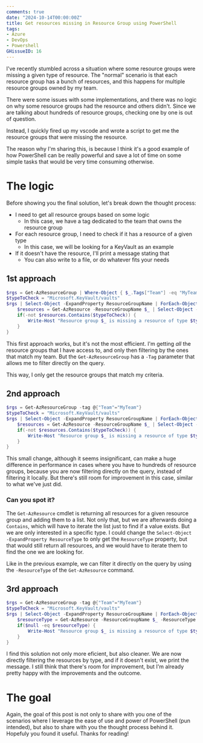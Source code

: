 ```yaml
---
comments: true
date: "2024-10-14T00:00:00Z"
title: Get resources missing in Resource Group using PowerShell
tags:
- Azure
- DevOps
- Powershell
GHissueID: 16
---
```


I've recently stumbled across a situation where some resource groups were missing a given type of resource. 
The "normal" scenario is that each resource group has a bunch of resources, and this happens for multiple resource groups owned by my team.

There were some issues with some implementations, and there was no logic on why some resource groups had the resource and others didn't. Since we are talking about hundreds of resource groups, checking one by one is out of question.

Instead, I quickly fired up my vscode and wrote a script to get me the resource groups that were missing the resource.

The reason why I'm sharing this, is because I think it's a good example of how PowerShell can be really powerful and save a lot of time on some simple tasks that would be very time consuming otherwise.

# The logic
Before showing you the final solution, let's break down the thought process:
- I need to get all resource groups based on some logic
    - In this case, we have a tag dedicated to the team that owns the resource group
- For each resource group, I need to check if it has a resource of a given type
    - In this case, we will be looking for a KeyVault as an example
- If it doesn't have the resource, I'll print a message stating that
    - You can also write to a file, or do whatever fits your needs

## 1st approach

```powershell
$rgs = Get-AzResourceGroup | Where-Object { $_.Tags["Team"] -eq "MyTeam" }
$typeToCheck = "Microsoft.KeyVault/vaults"
$rgs | Select-Object -ExpandProperty ResourceGroupName | ForEach-Object {
    $resources = Get-AzResource -ResourceGroupName $_ | Select-Object -ExpandProperty ResourceType
    if(-not $resources.Contains($typeToCheck)) {
        Write-Host "Resource group $_ is missing a resource of type $typeToCheck"
    }
}
```
This first approach works, but it's not the most efficient. I'm getting _all_ the resource groups that I have access to, and only then filtering by the ones that match my team. 
But the `Get-AzResourceGroup` has a `-Tag` parameter that allows me to filter directly on the query. 

This way, I only get the resource groups that match my criteria.

## 2nd approach

```powershell
$rgs = Get-AzResourceGroup -tag @{"Team"="MyTeam"} 
$typeToCheck = "Microsoft.KeyVault/vaults"
$rgs | Select-Object -ExpandProperty ResourceGroupName | ForEach-Object {
    $resources = Get-AzResource -ResourceGroupName $_ | Select-Object -ExpandProperty ResourceType
    if(-not $resources.Contains($typeToCheck)) {
        Write-Host "Resource group $_ is missing a resource of type $typeToCheck"
    }
}
```

This small change, although it seems insignificant, can make a huge difference in performance in cases where you have to hundreds of resource groups, because you are now filtering directly on the query, instead of filtering it locally.
But there's still room for improvement in this case, similar to what we've just did. 

### Can you spot it?

The `Get-AzResource` cmdlet is returning all resources for a given resource group and adding them to a list. Not only that, but we are afterwards doing a `Contains`, which will have to iterate the list just to find if a value exists.
But we are only interested in a specific type. I could change the `Select-Object -ExpandProperty ResourceType` to only get the `ResourceType` property, but that would still return all resources, and we would have to iterate them to find the one we are looking for.

Like in the previous example, we can filter it directly on the query by using the `-ResourceType` of the `Get-AzResource` command.

## 3rd approach

```powershell
$rgs = Get-AzResourceGroup -tag @{"Team"="MyTeam"} 
$typeToCheck = "Microsoft.KeyVault/vaults"
$rgs | Select-Object -ExpandProperty ResourceGroupName | ForEach-Object {
    $resourceType = Get-AzResource -ResourceGroupName $_ -ResourceType $typeToCheck
    if($null -eq $resourceType) {
        Write-Host "Resource group $_ is missing a resource of type $typeToCheck"
    }
}
```

I find this solution not only more eficient, but also cleaner. We are now directly filtering the resources by type, and if it doesn't exist, we print the message.
I still think that there's room for improvement, but I'm already pretty happy with the improvements and the outcome.

# The goal
Again, the goal of this post is not only to share with you one of the scenarios where I leverage the ease of use and power of PowerShell (pun intended), but also to share with you the thought process behind it.
Hopefuly you found it useful. Thanks for reading!
